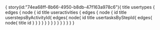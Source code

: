 {
 story(id:"74ea68ff-8b66-4950-b8db-47f163a978c6"){
  title
  usertypes {   
    edges {
      node {
        id
        title
        useractivities {
          edges {
            node {
              id
              title
              userstepsByActivityId{
                edges{
                  node{
                    id
                    title
                    usertasksByStepId{
                      edges{
                        node{
                          title
                          id
                        }
                      }
                    }
                  }
                }
              }
            }
          }
        }
      }
    }
  }
}
}